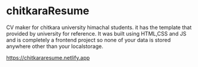 # chitkaraResume

CV maker for chitkara university himachal students. it has the template that provided by university for reference. It was built using HTML,CSS and JS and is completely a frontend project so none of your data is stored anywhere other than your localstorage.

https://chitkararesume.netlify.app
